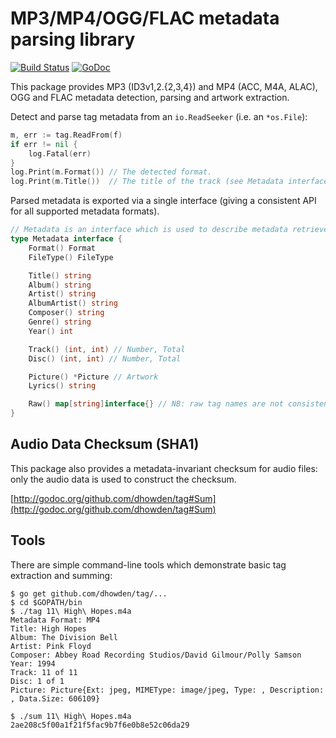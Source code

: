 
# MP3/MP4/OGG/FLAC metadata parsing library
[![Build Status](https://travis-ci.org/dhowden/tag.svg?branch=master)](https://travis-ci.org/dhowden/tag)
[![GoDoc](https://godoc.org/github.com/dhowden/tag?status.svg)](https://godoc.org/github.com/dhowden/tag)

This package provides MP3 (ID3v1,2.{2,3,4}) and MP4 (ACC, M4A, ALAC), OGG and FLAC metadata detection, parsing and artwork extraction.

Detect and parse tag metadata from an `io.ReadSeeker` (i.e. an `*os.File`):

```go
m, err := tag.ReadFrom(f)
if err != nil {
	log.Fatal(err)
}
log.Print(m.Format()) // The detected format.
log.Print(m.Title())  // The title of the track (see Metadata interface for more details).
```

Parsed metadata is exported via a single interface (giving a consistent API for all supported metadata formats).

```go
// Metadata is an interface which is used to describe metadata retrieved by this package.
type Metadata interface {
	Format() Format
	FileType() FileType

	Title() string
	Album() string
	Artist() string
	AlbumArtist() string
	Composer() string
	Genre() string
	Year() int

	Track() (int, int) // Number, Total
	Disc() (int, int) // Number, Total

	Picture() *Picture // Artwork
	Lyrics() string

	Raw() map[string]interface{} // NB: raw tag names are not consistent across formats.
}
```

## Audio Data Checksum (SHA1)

This package also provides a metadata-invariant checksum for audio files: only the audio data is used to
construct the checksum.

[http://godoc.org/github.com/dhowden/tag#Sum](http://godoc.org/github.com/dhowden/tag#Sum)

## Tools

There are simple command-line tools which demonstrate basic tag extraction and summing:

```console
$ go get github.com/dhowden/tag/...
$ cd $GOPATH/bin
$ ./tag 11\ High\ Hopes.m4a
Metadata Format: MP4
Title: High Hopes
Album: The Division Bell
Artist: Pink Floyd
Composer: Abbey Road Recording Studios/David Gilmour/Polly Samson
Year: 1994
Track: 11 of 11
Disc: 1 of 1
Picture: Picture{Ext: jpeg, MIMEType: image/jpeg, Type: , Description: , Data.Size: 606109}

$ ./sum 11\ High\ Hopes.m4a
2ae208c5f00a1f21f5fac9b7f6e0b8e52c06da29
```